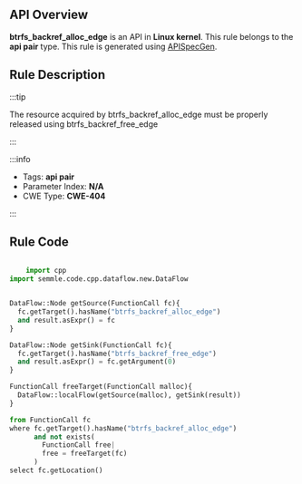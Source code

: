 ---
---


## API Overview
**btrfs_backref_alloc_edge** is an API in **Linux kernel**. This rule belongs to the **api pair** type. This rule is generated using [APISpecGen](../../tools/APISpecGen).
## Rule Description

:::tip

The resource acquired by btrfs_backref_alloc_edge must be properly released using btrfs_backref_free_edge

:::

:::info

- Tags: **api pair**
- Parameter Index: **N/A**
- CWE Type: **CWE-404**

:::

## Rule Code
```python

    import cpp
import semmle.code.cpp.dataflow.new.DataFlow


DataFlow::Node getSource(FunctionCall fc){
  fc.getTarget().hasName("btrfs_backref_alloc_edge")
  and result.asExpr() = fc
}

DataFlow::Node getSink(FunctionCall fc){
  fc.getTarget().hasName("btrfs_backref_free_edge")
  and result.asExpr() = fc.getArgument(0)
}

FunctionCall freeTarget(FunctionCall malloc){
  DataFlow::localFlow(getSource(malloc), getSink(result))
}

from FunctionCall fc
where fc.getTarget().hasName("btrfs_backref_alloc_edge")
      and not exists(
        FunctionCall free| 
        free = freeTarget(fc)
      )
select fc.getLocation()

    
```